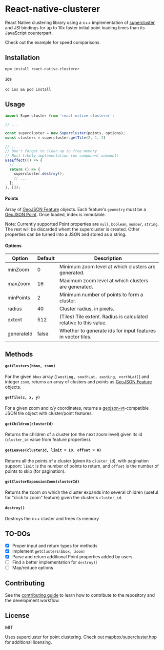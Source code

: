# React-native-clusterer

React Native clustering library using a c++ implementation of [supercluster](https://github.com/mapbox/supercluster) and JSI bindings for up to 10x faster initial point loading times than its JavaScript counterpart.

Check out the example for speed comparisons.

## Installation

```sh
npm install react-native-clusterer
```

#### `iOS`

```
cd ios && pod install
```

## Usage

```js
import Supercluster from 'react-native-clusterer';

// ...

const supercluster = new Supercluster(points, options);
const clusters = supercluster.getTile(2, 1, 2)

// ...
// Don't forget to clean up to free memory
// Most likely implementation (on component unmount)
useEffect(() => {
  // ...
  return () => {
    supercluster.destroy();
    // ...
  };
}, []);
```

#### Points

Array of [GeoJSON Feature](https://tools.ietf.org/html/rfc7946#section-3.2) objects. Each feature's `geometry` must be a [GeoJSON Point](https://tools.ietf.org/html/rfc7946#section-3.1.2). Once loaded, index is immutable.

Note: Currently supported Point properties are `null`, `boolean`, `number`, `string`. The rest will be discarded whent the supercluster is created. Other properties can be turned into a JSON and stored as a string.

#### Options

| Option     | Default | Description                                                       |
| ---------- | ------- | ----------------------------------------------------------------- |
| minZoom    | 0       | Minimum zoom level at which clusters are generated.               |
| maxZoom    | 16      | Maximum zoom level at which clusters are generated.               |
| minPoints  | 2       | Minimum number of points to form a cluster.                       |
| radius     | 40      | Cluster radius, in pixels.                                        |
| extent     | 512     | (Tiles) Tile extent. Radius is calculated relative to this value. |
| generateId | false   | Whether to generate ids for input features in vector tiles.       |

## Methods

#### `getClusters(bbox, zoom)`

For the given `bbox` array (`[westLng, southLat, eastLng, northLat]`) and integer `zoom`, returns an array of clusters and points as [GeoJSON Feature](https://tools.ietf.org/html/rfc7946#section-3.2) objects.

#### `getTile(z, x, y)`

For a given zoom and x/y coordinates, returns a [geojson-vt](https://github.com/mapbox/geojson-vt)-compatible JSON tile object with cluster/point features.

#### `getChildren(clusterId)`

Returns the children of a cluster (on the next zoom level) given its id (`cluster_id` value from feature properties).

#### `getLeaves(clusterId, limit = 10, offset = 0)`

Returns all the points of a cluster (given its `cluster_id`), with pagination support:
`limit` is the number of points to return, and `offset` is the number of points to skip (for pagination).

#### `getClusterExpansionZoom(clusterId)`

Returns the zoom on which the cluster expands into several children (useful for "click to zoom" feature) given the cluster's `cluster_id`.

#### `destroy()`

Destroys the c++ cluster and frees its memory

## TO-DOs

- [x] Proper input and return types for methods
- [x] Implement `getClusters(bbox, zoom)`
- [x] Parse and return additional Point properties added by users
- [ ] Find a better implementation for `destroy()`
- [ ] Map/reduce options

## Contributing

See the [contributing guide](CONTRIBUTING.md) to learn how to contribute to the repository and the development workflow.

## License

MIT

Uses supercluster for point clustering. Check out [mapbox/supercluster.hpp](https://github.com/mapbox/supercluster.hpp) for additional licensing.
